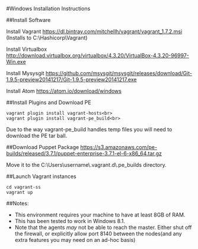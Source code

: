 #Windows Installation Instructions

##Install Software

Install Vagrant
https://dl.bintray.com/mitchellh/vagrant/vagrant_1.7.2.msi
<br>(Installs to C:\Hashicorp\Vagrant\)

Install Virtualbox
http://download.virtualbox.org/virtualbox/4.3.20/VirtualBox-4.3.20-96997-Win.exe

Install Mysysgit
https://github.com/msysgit/msysgit/releases/download/Git-1.9.5-preview20141217/Git-1.9.5-preview20141217.exe

Install Atom
https://atom.io/download/windows

##Install Plugins and Download PE

    vagrant plugin install vagrant-hosts<br>
    vagrant plugin install vagrant-pe_build<br>

Due to the way vagrant-pe_build handles temp files you will need to download the PE tar ball.

##Download Puppet Package
https://s3.amazonaws.com/pe-builds/released/3.7.1/puppet-enterprise-3.7.1-el-6-x86_64.tar.gz

Move it to the C:\\Users\\username\\.vagrant.d\\.pe_builds directory.

##Launch Vagrant instances

    cd vagrant-ss
    vagrant up

##Notes:

* This environment requires your machine to have at least 8GB of RAM.
* This has been tested to work in Windows 8.1.
* Note that the agents *may* not be able to reach the master.  Either shut off the firewall, or explicitly allow port 8140 between the nodes(and any extra features you may need on an ad-hoc basis)
